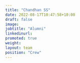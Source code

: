 ```yaml
---
title: "Chandhan SS"
date: 2022-08-17T10:47:58+10:00
draft: false
image: 
jobtitle: "Alumni"
linkedinurl: 
promoted: true
weight: 
layout: team
position: "Crew"
---
```


